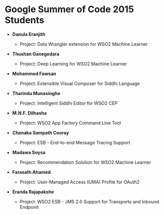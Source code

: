 # Google Summer of Code 2015 Students

- **Danula Eranjith**
  - Project: Data Wrangler extension for WSO2 Machine Learner

- **Thushan Ganegedara**
  - Project: Deep Learning for WSO2 Machine Learner

- **Mohammed Fawsan**
  - Project: Extensible Visual Composer for Siddhi Language

- **Tharindu Munasinghe**
  - Project: Intelligent Siddhi Editor for WSO2 CEP

- **M.N.F. Dilhasha**
  - Project: WSO2 App Factory Command Line Tool

- **Chanaka Sampath Cooray**
  - Project: ESB - End-to-end Message Tracing Support

- **Madawa Soysa**
  - Project: Recommendation Solution for WSO2 Machine Learner

- **Farasath Ahamed**
  - Project: User-Managed Access (UMA) Profile for OAuth2

- **Eranda Rajapakshe**
  - Project: WSO2 ESB - JMS 2.0 Support for Transports and Inbound Endpoint
